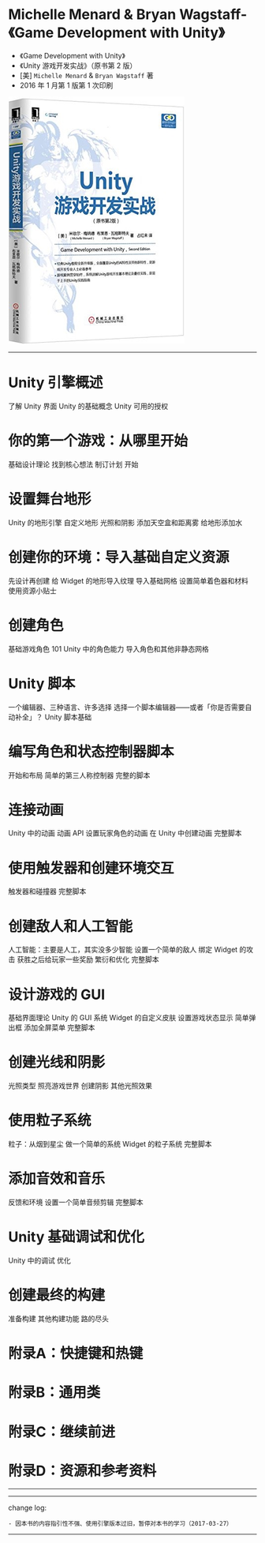 # Michelle Menard & Bryan Wagstaff-《Game Development with Unity》

* 《Game Development with Unity》
* 《Unity 游戏开发实战》（原书第 2 版）
* [美] `Michelle Menard` & `Bryan Wagstaff` 著
* 2016 年 1 月第 1 版第 1 次印刷

![](media/14919666924537.jpg)

-------

# Unity 引擎概述

了解 Unity 界面
Unity 的基础概念
Unity 可用的授权

# 你的第一个游戏：从哪里开始

基础设计理论
找到核心想法
制订计划
开始

# 设置舞台地形

Unity 的地形引擎
自定义地形
光照和阴影
添加天空盒和距离雾
给地形添加水

# 创建你的环境：导入基础自定义资源

先设计再创建
给 Widget 的地形导入纹理
导入基础网格
设置简单着色器和材料
使用资源小贴士

# 创建角色

基础游戏角色 101
Unity 中的角色能力
导入角色和其他非静态网格

# Unity 脚本

一个编辑器、三种语言、许多选择
选择一个脚本编辑器——或者「你是否需要自动补全」？
Unity 脚本基础

# 编写角色和状态控制器脚本

开始和布局
简单的第三人称控制器
完整的脚本

# 连接动画

Unity 中的动画
动画 API
设置玩家角色的动画
在 Unity 中创建动画
完整脚本

# 使用触发器和创建环境交互

触发器和碰撞器
完整脚本

# 创建敌人和人工智能

人工智能：主要是人工，其实没多少智能
设置一个简单的敌人
绑定 Widget 的攻击
获胜之后给玩家一些奖励
繁衍和优化
完整脚本

# 设计游戏的 GUI

基础界面理论
Unity 的 GUI 系统
Widget 的自定义皮肤
设置游戏状态显示
简单弹出框
添加全屏菜单
完整脚本

# 创建光线和阴影

光照类型
照亮游戏世界
创建阴影
其他光照效果

# 使用粒子系统

粒子：从烟到星尘
做一个简单的系统
Widget 的粒子系统
完整脚本

# 添加音效和音乐

反馈和环境
设置一个简单音频剪辑
完整脚本

# Unity 基础调试和优化

Unity 中的调试
优化

# 创建最终的构建

准备构建
其他构建功能
路的尽头

# 附录A：快捷键和热键
# 附录B：通用类
# 附录C：继续前进
# 附录D：资源和参考资料

-------

---

change log: 

	- 因本书的内容指引性不强、使用引擎版本过旧，暂停对本书的学习（2017-03-27）

---


